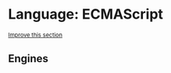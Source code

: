 # Language: ECMAScript
<sup>[Improve this section](https://github.com/rbuckton/regexp-features/edit/main/src/languages/ecmascript.md)</sup>


<!--
'name' sources:
  - [](../../src/languages/ecmascript.md)
-->


## Engines